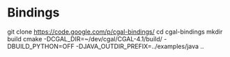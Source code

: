 Bindings
=====

git clone https://code.google.com/p/cgal-bindings/
cd cgal-bindings
mkdir build
cmake -DCGAL_DIR=~/dev/cgal/CGAL-4.1/build/ -DBUILD_PYTHON=OFF -DJAVA_OUTDIR_PREFIX=../examples/java ..

